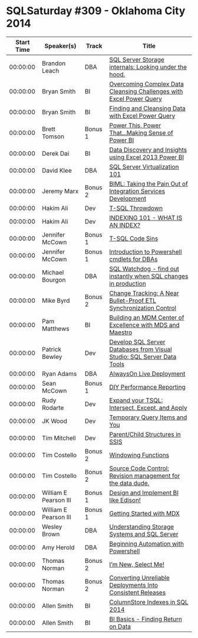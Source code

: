 # SQLSaturday #309 - Oklahoma City 2014
Start Time|Speaker(s)|Track|Title
---|---|---|---
00:00:00|Brandon Leach|DBA|[SQL Server Storage internals: Looking under the hood.](10692.md)
00:00:00|Bryan Smith|BI|[Overcoming Complex Data Cleansing Challenges with Excel Power Query](11040.md)
00:00:00|Bryan Smith|BI|[Finding and Cleansing Data with Excel Power Query](11041.md)
00:00:00|Brett Tomson|Bonus 1|[Power This, Power That...Making Sense of Power BI](11081.md)
00:00:00|Derek Dai|BI|[Data Discovery and Insights using Excel 2013 Power BI](12137.md)
00:00:00|David Klee|DBA|[SQL Server Virtualization 101](12493.md)
00:00:00|Jeremy Marx|Bonus 2|[BIML: Taking the Pain Out of Integration Services Development](13056.md)
00:00:00|Hakim Ali|Dev|[T-SQL Throwdown](14929.md)
00:00:00|Hakim Ali|Dev|[INDEXING 101 - WHAT IS AN INDEX?](14930.md)
00:00:00|Jennifer McCown|Bonus 1|[T-SQL Code Sins ](16457.md)
00:00:00|Jennifer McCown|Bonus 1|[Introduction to Powershell cmdlets for DBAs](16458.md)
00:00:00|Michael Bourgon|DBA|[SQL Watchdog -  find out instantly when SQL changes in production](19928.md)
00:00:00|Mike Byrd|Bonus 2|[Change Tracking:  A Near Bullet-Proof ETL Synchronization Control](19954.md)
00:00:00|Pam Matthews|BI|[Building an MDM Center of Excellence with MDS and Maestro](21626.md)
00:00:00|Patrick Bewley|Dev|[Develop SQL Server Databases from Visual Studio: SQL Server Data Tools](21754.md)
00:00:00|Ryan Adams|DBA|[AlwaysOn Live Deployment](23744.md)
00:00:00|Sean McCown|Bonus 1|[DIY Performance Reporting](24244.md)
00:00:00|Rudy Rodarte|Dev|[Expand your TSQL: Intersect, Except, and Apply](24400.md)
00:00:00|JK Wood|Dev|[Temporary Query Items and You](25169.md)
00:00:00|Tim Mitchell|Dev|[Parent/Child Structures in SSIS](26628.md)
00:00:00|Tim Costello|Bonus 2|[Windowing Functions](26803.md)
00:00:00|Tim Costello|Bonus 2|[Source Code Control: Revision management for the data dude.](26804.md)
00:00:00|William E Pearson III|Bonus 1|[Design and Implement BI like Edison! ](28125.md)
00:00:00|William E Pearson III|Bonus 1|[Getting Started with MDX](28128.md)
00:00:00|Wesley Brown|DBA|[Understanding Storage Systems and SQL Server ](9039.md)
00:00:00|Amy Herold|DBA|[Beginning Automation with Powershell](9407.md)
00:00:00|Thomas Norman|Bonus 2|[I’m New, Select Me!](9848.md)
00:00:00|Thomas Norman|Bonus 2|[Converting Unreliable Deployments Into Consistent Releases](9849.md)
00:00:00|Allen Smith|BI|[ColumnStore Indexes in SQL 2014](9936.md)
00:00:00|Allen Smith|BI|[BI Basics - Finding Return on Data](9937.md)
